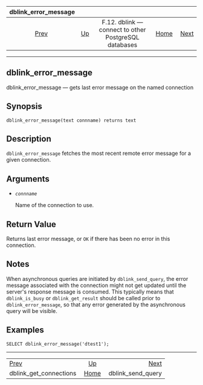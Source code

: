 <!--?xml version="1.0" encoding="UTF-8" standalone="no"?-->

|                         dblink\_error\_message                        |                                                                          |                                                      |                                                       |                                                             |
| :-------------------------------------------------------------------: | :----------------------------------------------------------------------- | :--------------------------------------------------: | ----------------------------------------------------: | ----------------------------------------------------------: |
| [Prev](contrib-dblink-get-connections.html "dblink_get_connections")  | [Up](dblink.html "F.12. dblink — connect to other PostgreSQL databases") | F.12. dblink — connect to other PostgreSQL databases | [Home](index.html "PostgreSQL 17devel Documentation") |  [Next](contrib-dblink-send-query.html "dblink_send_query") |

***

[]()

## dblink\_error\_message

dblink\_error\_message — gets last error message on the named connection

## Synopsis

    dblink_error_message(text connname) returns text

## Description

`dblink_error_message` fetches the most recent remote error message for a given connection.

## Arguments

*   *`connname`*

    Name of the connection to use.

## Return Value

Returns last error message, or `OK` if there has been no error in this connection.

## Notes

When asynchronous queries are initiated by `dblink_send_query`, the error message associated with the connection might not get updated until the server's response message is consumed. This typically means that `dblink_is_busy` or `dblink_get_result` should be called prior to `dblink_error_message`, so that any error generated by the asynchronous query will be visible.

## Examples

    SELECT dblink_error_message('dtest1');

***

|                                                                       |                                                                          |                                                             |
| :-------------------------------------------------------------------- | :----------------------------------------------------------------------: | ----------------------------------------------------------: |
| [Prev](contrib-dblink-get-connections.html "dblink_get_connections")  | [Up](dblink.html "F.12. dblink — connect to other PostgreSQL databases") |  [Next](contrib-dblink-send-query.html "dblink_send_query") |
| dblink\_get\_connections                                              |           [Home](index.html "PostgreSQL 17devel Documentation")          |                                         dblink\_send\_query |
